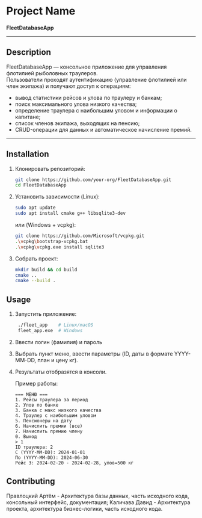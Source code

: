# Project Name  
**FleetDatabaseApp**

---

## Description  
FleetDatabaseApp — консольное приложение для управления флотилией рыболовных траулеров.  
Пользователи проходят аутентификацию (управление флотилией или член экипажа) и получают доступ к операциям:  
- вывод статистики рейсов и улова по траулеру и банкам;  
- поиск максимального улова низкого качества;  
- определение траулера с наибольшим уловом и информации о капитане;  
- список членов экипажа, выходящих на пенсию;  
- CRUD-операции для данных и автоматическое начисление премий.

---

## Installation  
1. Клонировать репозиторий:  
   ```bash
   git clone https://github.com/your-org/FleetDatabaseApp.git
   cd FleetDatabaseApp
   
2. Установить зависимости (Linux):
   ```bash
   sudo apt update
   sudo apt install cmake g++ libsqlite3-dev
   ```

   или (Windows + vcpkg):
    ```bash
    git clone https://github.com/Microsoft/vcpkg.git
    .\vcpkg\bootstrap-vcpkg.bat
    .\vcpkg\vcpkg.exe install sqlite3
    ```

3. Собрать проект:
    ```bash
    mkdir build && cd build
    cmake .. 
    cmake --build . 
    ```

## Usage
1. Запустить приложение:
   ```bash
    ./fleet_app    # Linux/macOS  
    fleet_app.exe  # Windows
    ```
2. Ввести логин (фамилия) и пароль
3. Выбрать пункт меню, ввести параметры (ID, даты в формате YYYY-MM-DD, план и цену кг).
4. Результаты отобразятся в консоли.

   Пример работы:
   ```
   === МЕНЮ ===
   1. Рейсы траулера за период
   2. Улов по банке
   3. Банка с макс низкого качества
   4. Траулер с наибольшим уловом
   5. Пенсионеры на дату
   6. Начислить премии (все)
   7. Начислить премию члену
   0. Выход
   > 1
   ID траулера: 2
   С (YYYY-MM-DD): 2024-01-01
   По (YYYY-MM-DD): 2024-06-30
   Рейс 3: 2024-02-20 - 2024-02-28, улов=500 кг
   ```

## Contributing
  Правлоцкий Артём - Архитектура базы данных, часть исходного кода, консольный интерфейс, документация;
  Каличава Давид - Архитектура проекта, архитектура бизнес-логики, часть исходного кода.
